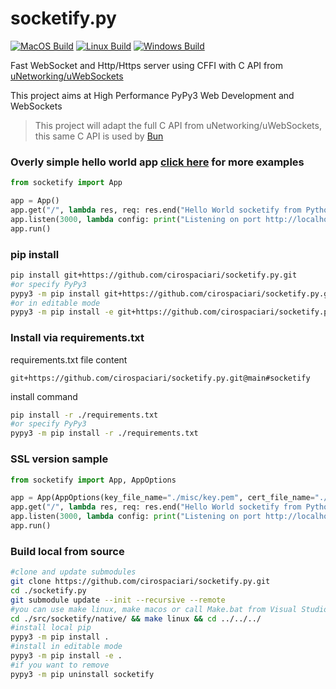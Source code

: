 # socketify.py
[![MacOS Build](https://github.com/cirospaciari/socketify.py/actions/workflows/macos.yml/badge.svg)](https://github.com/cirospaciari/socketify.py/actions/workflows/macos.yml)
[![Linux Build](https://github.com/cirospaciari/socketify.py/actions/workflows/linux.yml/badge.svg)](https://github.com/cirospaciari/socketify.py/actions/workflows/linux.yml)
[![Windows Build](https://github.com/cirospaciari/socketify.py/actions/workflows/windows.yml/badge.svg)](https://github.com/cirospaciari/socketify.py/actions/workflows/windows.yml)

Fast WebSocket and Http/Https server using CFFI with C API from [uNetworking/uWebSockets](https://github.com/uNetworking/uWebSockets)

This project aims at High Performance PyPy3 Web Development and WebSockets

> This project will adapt the full C API from uNetworking/uWebSockets, this same C API is used by [Bun](https://bun.sh/)

### Overly simple hello world app [click here](https://github.com/cirospaciari/socketify.py/tree/main/examples) for more examples
```python
from socketify import App

app = App()
app.get("/", lambda res, req: res.end("Hello World socketify from Python!"))
app.listen(3000, lambda config: print("Listening on port http://localhost:%d now\n" % config.port))
app.run()
```


### pip install

```bash
pip install git+https://github.com/cirospaciari/socketify.py.git
#or specify PyPy3
pypy3 -m pip install git+https://github.com/cirospaciari/socketify.py.git
#or in editable mode
pypy3 -m pip install -e git+https://github.com/cirospaciari/socketify.py.git@main#egg=socketify
```

### Install via requirements.txt

requirements.txt file content
```text
git+https://github.com/cirospaciari/socketify.py.git@main#socketify
```

install command
```bash
pip install -r ./requirements.txt 
#or specify PyPy3
pypy3 -m pip install -r ./requirements.txt 
```

### SSL version sample
``` python
from socketify import App, AppOptions

app = App(AppOptions(key_file_name="./misc/key.pem", cert_file_name="./misc/cert.pem", passphrase="1234"))
app.get("/", lambda res, req: res.end("Hello World socketify from Python!"))
app.listen(3000, lambda config: print("Listening on port http://localhost:%d now\n" % config.port))
app.run()
```

### Build local from source
```bash
#clone and update submodules
git clone https://github.com/cirospaciari/socketify.py.git
cd ./socketify.py
git submodule update --init --recursive --remote
#you can use make linux, make macos or call Make.bat from Visual Studio Development Prompt to build
cd ./src/socketify/native/ && make linux && cd ../../../
#install local pip
pypy3 -m pip install .
#install in editable mode
pypy3 -m pip install -e .
#if you want to remove
pypy3 -m pip uninstall socketify
```
